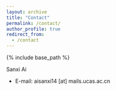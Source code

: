 ```yaml
---
layout: archive
title: "Contact"
permalink: /contact/
author_profile: true
redirect_from:
  - /contact
---
```


{% include base_path %}

Sanxi Ai
* E-mail: aisanxi14 [at] mails.ucas.ac.cn
